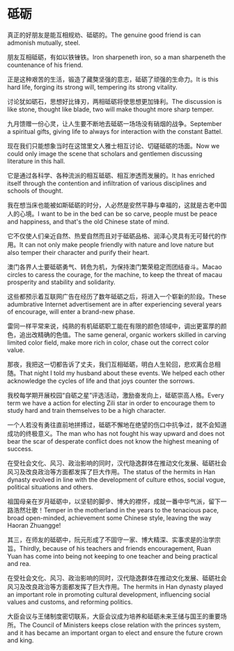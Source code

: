 # 砥砺

<p><span class="chinese">真正的好朋友是能互相规劝、砥砺的。</span><span class="english">The genuine good friend is can admonish mutually, steel.</span></p>

<p><span class="chinese">朋友互相砥砺，有如以铁锉铁。</span><span class="english">Iron sharpeneth iron, so a man sharpeneth the countenance of his friend.</span></p>

<p><span class="chinese">正是这种艰苦的生活，锻造了藏獒坚强的意志，砥砺了顽强的生命力。</span><span class="english">It is this hard life, forging its strong will, tempering its strong vitality.</span></p>

<p><span class="chinese">讨论犹如砺石，思想好比锋刃，两相砥砺将使思想更加锋利。</span><span class="english">The discussion is like stone, thought like blade, two will make thought more sharp temper.</span></p>

<p><span class="chinese">九月馈赠一份心灵，让人生要不断地去砥砺一场场没有硝烟的战争。</span><span class="english">September a spiritual gifts, giving life to always for interaction with the constant Battel.</span></p>

<p><span class="chinese">现在我们只能想象当时在这馆里文人雅士相互讨论、切磋砥砺的场面。</span><span class="english">Now we could only image the scene that scholars and gentlemen discussing literature in this hall.</span></p>

<p><span class="chinese">它是通过各科学、各种流派的相互砥砺、相互渗透而发展的。</span><span class="english">It has enriched itself through the contention and infiltration of various disciplines and schools of thought.</span></p>

<p><span class="chinese">我在想当床也能被如斯砥砺的时分，人必然是安然平静与幸福的，这就是古老中国人的心境。</span><span class="english">I want to be in the bed can be so carve, people must be peace and happiness, and that's the old Chinese state of mind.</span></p>

<p><span class="chinese">它不仅使人们亲近自然、热爱自然而且对于砥砺品格、润泽心灵具有无可替代的作用。</span><span class="english">It can not only make people friendly with nature and love nature but also temper their character and purify their heart.</span></p>

<p><span class="chinese">澳门各界人士要砥砺勇气、转危为机，为保持澳门繁荣稳定而团结奋斗。</span><span class="english">Macao circles to caress the courage, for the machine, to keep the threat of macau prosperity and stability and solidarity.</span></p>

<p><span class="chinese">这些都预示着互联网广告在经历了数年砥砺之后，将进入一个崭新的阶段。</span><span class="english">These adumbrative Internet advertisement are in after experiencing several years of encourage, will enter a brand-new phase.</span></p>

<p><span class="chinese">雷同一样平常来说，纯熟的有机砥砺职工能在有限的颜色领域中，调出更富厚的颜色，追出改精确的色值。</span><span class="english">The same general, organic workers skilled in carving limited color field, make more rich in color, chase out the correct color value.</span></p>

<p><span class="chinese">那夜，我把这一切都告诉了丈夫，我们互相砥砺，明白人生轮回，悲欢离合总相随。</span><span class="english">That night I told my husband about these events. We helped each other acknowledge the cycles of life and that joys counter the sorrows.</span></p>

<p><span class="chinese">我校每学期开展校园“自砺之星”评选活动，激励奋发向上，砥砺崇高人格。</span><span class="english">Every term we have a action for electing Zili star in order to encourage them to study hard and train themselves to be a high character.</span></p>

<p><span class="chinese">一个人若没有勇往直前地拼搏过，砥砺不懈地在绝望的伤口中抗争过，就不会知道成功的终极意义。</span><span class="english">The man who has not fought his way upward and does not bear the scar of desperate conflict does not know the highest meaning of success.</span></p>

<p><span class="chinese">在受社会文化、风习、政治影响的同时，汉代隐逸群体在推动文化发展、砥砺社会风习及改良政治等方面都发挥了巨大作用。</span><span class="english">The status of the hermits in Han dynasty evolved in line with the development of culture ethos, social vogue, political situations and others.</span></p>

<p><span class="chinese">祖国母亲在岁月砥砺中，以坚韧的脚步、博大的襟怀，成就一番中华气派，留下一路浩然壮歌！</span><span class="english">Temper in the motherland in the years to the tenacious pace, broad open-minded, achievement some Chinese style, leaving the way Haoran Zhuangge!</span></p>

<p><span class="chinese">其三，在师友的砥砺中，阮元形成了不固守一家、博大精深、实事求是的治学宗旨。</span><span class="english">Thirdly, because of his teachers and friends encouragement, Ruan Yuan has come into being not keeping to one teacher and being practical and rea.</span></p>

<p><span class="chinese">在受社会文化、风习、政治影响的同时，汉代隐逸群体在推动文化发展、砥砺社会风习及改良政治等方面都发挥了巨大作用。</span><span class="english">The hermits in Han dynasty played an important role in promoting cultural development, influencing social values and customs, and reforming politics.</span></p>

<p><span class="chinese">大臣会议与王储制度密切联系，大臣会议成为培养和砥砺未来王储与国王的重要场所。</span><span class="english">The Council of Ministers keeps close relation with the princes system, and it has became an important organ to elect and ensure the future crown and king.</span></p>

